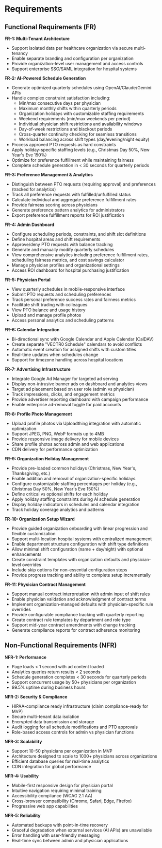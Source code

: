 # Requirements

## Functional Requirements (FR)

**FR-1: Multi-Tenant Architecture**
- Support isolated data per healthcare organization via secure multi-tenancy
- Enable separate branding and configuration per organization
- Provide organization-level user management and access controls
- Support enterprise SSO/SAML integration for hospital systems

**FR-2: AI-Powered Schedule Generation** 
- Generate optimized quarterly schedules using OpenAI/Claude/Gemini APIs
- Handle complex constraint satisfaction including:
  - Min/max consecutive days per physician
  - Maximum monthly shifts within quarterly periods
  - Organization holidays with customizable staffing requirements
  - Weekend requirements (min/max weekends per period)
  - Individual physician shift restrictions and availability windows
  - Day-of-week restrictions and blackout periods
  - Cross-quarter continuity checking for seamless transitions
  - Workload balancing across shift types (day/evening/night equity)
- Process approved PTO requests as hard constraints
- Apply holiday-specific staffing levels (e.g., Christmas Day 50%, New Year's Eve 150%)
- Optimize for preference fulfillment while maintaining fairness
- Complete schedule generation in < 30 seconds for quarterly periods

**FR-3: Preference Management & Analytics**
- Distinguish between PTO requests (requiring approval) and preferences (tracked for analytics)
- Track all preference requests with fulfilled/unfulfilled status
- Calculate individual and aggregate preference fulfillment rates
- Provide fairness scoring across physicians
- Generate preference pattern analytics for administrators
- Export preference fulfillment reports for ROI justification

**FR-4: Admin Dashboard**
- Configure scheduling periods, constraints, and shift slot definitions
- Define hospital areas and shift requirements
- Approve/deny PTO requests with balance tracking
- Generate and manually modify quarterly schedules
- View comprehensive analytics including preference fulfillment rates, scheduling fairness metrics, and cost savings calculator
- Manage physician profiles and organizational settings
- Access ROI dashboard for hospital purchasing justification

**FR-5: Physician Portal**
- View quarterly schedules in mobile-responsive interface
- Submit PTO requests and scheduling preferences
- Track personal preference success rates and fairness metrics
- Facilitate shift trading with colleagues
- View PTO balance and usage history
- Upload and manage profile photos
- Access personal analytics and scheduling patterns

**FR-6: Calendar Integration**
- Bi-directional sync with Google Calendar and Apple Calendar (CalDAV)
- Create separate "VECTR0 Schedule" calendars to avoid conflicts
- Automatic event creation for assigned shifts with custom titles
- Real-time updates when schedules change
- Support for timezone handling across hospital locations

**FR-7: Advertising Infrastructure**
- Integrate Google Ad Manager for targeted ad serving
- Display non-intrusive banner ads on dashboard and analytics views
- Target ad placement based on user role (admin vs physician)
- Track impressions, clicks, and engagement metrics
- Provide advertiser reporting dashboard with campaign performance
- Enable enterprise ad-removal toggle for paid accounts

**FR-8: Profile Photo Management**
- Upload profile photos via Uploadthing integration with automatic optimization
- Support JPEG, PNG, WebP formats up to 4MB
- Provide responsive image delivery for mobile devices
- Share profile photos across admin and web applications
- CDN delivery for performance optimization

**FR-9: Organization Holiday Management**
- Provide pre-loaded common holidays (Christmas, New Year's, Thanksgiving, etc.)
- Enable addition and removal of organization-specific holidays
- Configure customizable staffing percentages per holiday (e.g., Christmas Day 50%, New Year's Eve 150%)
- Define critical vs optional shifts for each holiday
- Apply holiday staffing constraints during AI schedule generation
- Display holiday indicators in schedules and calendar integration
- Track holiday coverage analytics and patterns

**FR-10: Organization Setup Wizard**
- Provide guided organization onboarding with linear progression and flexible customization
- Support multi-location hospital systems with centralized management
- Enable department structure configuration with shift type definitions
- Allow minimal shift configuration (name + day/night) with optional enhancements
- Create constraint templates with organization defaults and physician-level overrides
- Include skip options for non-essential configuration steps
- Provide progress tracking and ability to complete setup incrementally

**FR-11: Physician Contract Management**
- Support manual contract interpretation with admin input of shift rules
- Enable physician validation and acknowledgment of contract terms
- Implement organization-managed defaults with physician-specific rule overrides
- Provide configurable compliance tracking with quarterly reporting
- Create contract rule templates by department and role type
- Support mid-year contract amendments with change tracking
- Generate compliance reports for contract adherence monitoring

## Non-Functional Requirements (NFR)

**NFR-1: Performance**
- Page loads < 1 second with ad content loaded
- Analytics queries return results < 2 seconds
- Schedule generation completes < 30 seconds for quarterly periods
- Support concurrent usage by 50+ physicians per organization
- 99.5% uptime during business hours

**NFR-2: Security & Compliance**
- HIPAA-compliance ready infrastructure (claim compliance-ready for MVP)
- Secure multi-tenant data isolation
- Encrypted data transmission and storage
- Audit logging for all schedule modifications and PTO approvals
- Role-based access controls for admin vs physician functions

**NFR-3: Scalability**
- Support 10-50 physicians per organization in MVP
- Architecture designed to scale to 1000+ physicians across organizations
- Efficient database queries for real-time analytics
- CDN integration for global performance

**NFR-4: Usability**
- Mobile-first responsive design for physician portal
- Intuitive navigation requiring minimal training
- Accessibility compliance (WCAG 2.1 AA)
- Cross-browser compatibility (Chrome, Safari, Edge, Firefox)
- Progressive web app capabilities

**NFR-5: Reliability**
- Automated backups with point-in-time recovery
- Graceful degradation when external services (AI APIs) are unavailable
- Error handling with user-friendly messaging
- Real-time sync between admin and physician applications
